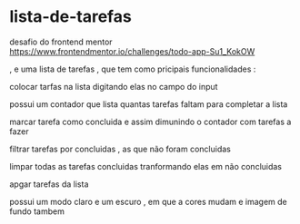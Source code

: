 # lista-de-tarefas

desafio do frontend mentor https://www.frontendmentor.io/challenges/todo-app-Su1_KokOW



, e uma lista de tarefas , que tem como pricipais funcionalidades :

colocar tarfas na lista digitando elas no campo do input

possui um contador que lista quantas tarefas faltam para completar a lista

marcar tarefa como concluida e assim dimunindo o contador com tarefas a fazer

filtrar tarefas por concluidas , as que não foram concluidas

limpar todas as tarefas concluidas tranformando elas em não concluidas

apgar tarefas da lista

possui um modo claro e um escuro , em que a cores mudam e imagem de fundo tambem 
